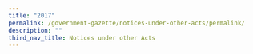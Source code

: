 ```yaml
---
title: "2017"
permalink: /government-gazette/notices-under-other-acts/permalink/
description: ""
third_nav_title: Notices under other Acts
---
```

